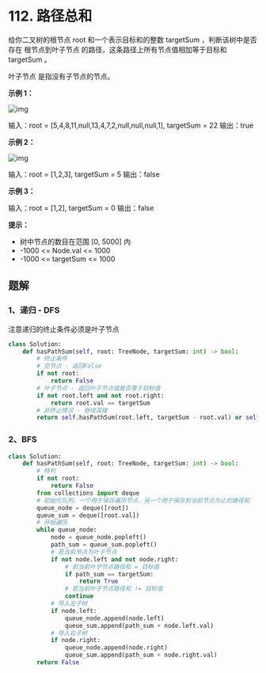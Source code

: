 # 112. 路径总和

给你二叉树的根节点 root 和一个表示目标和的整数 targetSum ，判断该树中是否存在 根节点到叶子节点 的路径，这条路径上所有节点值相加等于目标和 targetSum 。

叶子节点 是指没有子节点的节点。

 

**示例 1：**

![img](https://assets.leetcode.com/uploads/2021/01/18/pathsum1.jpg)

输入：root = [5,4,8,11,null,13,4,7,2,null,null,null,1], targetSum = 22
输出：true

**示例 2：**

![img](https://assets.leetcode.com/uploads/2021/01/18/pathsum2.jpg)

输入：root = [1,2,3], targetSum = 5
输出：false

**示例 3：**

输入：root = [1,2], targetSum = 0
输出：false

**提示：**

- 树中节点的数目在范围 [0, 5000] 内
- -1000 <= Node.val <= 1000
- -1000 <= targetSum <= 1000

## 题解

### 1、递归 - DFS

注意递归的终止条件必须是叶子节点

```python
class Solution:
    def hasPathSum(self, root: TreeNode, targetSum: int) -> bool:
        # 终止条件
        # 空节点 - 返回False
        if not root:
            return False
        # 叶子节点 - 返回叶子节点值是否等于目标值
        if not root.left and not root.right:
            return root.val == targetSum
        # 非终止情况 - 继续深搜
        return self.hasPathSum(root.left, targetSum - root.val) or self.hasPathSum(root.right, targetSum - root.val)
```



### 2、BFS

```python
class Solution:
    def hasPathSum(self, root: TreeNode, targetSum: int) -> bool:
        # 特判
        if not root:
            return False
        from collections import deque
        # 初始化队列，一个用于保存遍历节点，另一个用于保存到当前节点为止的路径和
        queue_node = deque([root])
        queue_sum = deque([root.val])
        # 开始遍历
        while queue_node:
            node = queue_node.popleft()
            path_sum = queue_sum.popleft()
            # 若当前节点为叶子节点
            if not node.left and not node.right:
                # 若当前叶子节点路径和 = 目标值
                if path_sum == targetSum:
                    return True
                # 若当前叶子节点路径和 != 目标值
                continue
            # 导入左子树
            if node.left:
                queue_node.append(node.left)
                queue_sum.append(path_sum + node.left.val)
            # 导入右子树
            if node.right:
                queue_node.append(node.right)
                queue_sum.append(path_sum + node.right.val)
        return False
```

